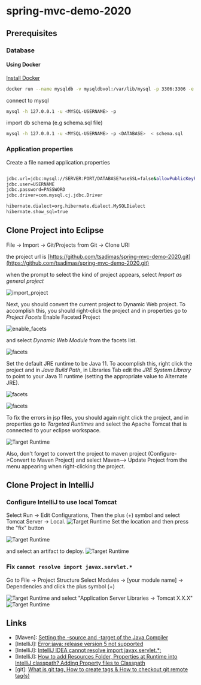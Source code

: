 # spring-mvc-demo-2020
## Prerequisites
### Database

#### Using Docker
[Install Docker](https://docs.docker.com/get-docker/)

```bash
docker run --name mysqldb -v mysqldbvol:/var/lib/mysql -p 3306:3306 -e MYSQL_USER=<MYSQL-USERNAME> -e MYSQL_PASSWORD=<MYSQL-PASSWORD> -e MYSQL_DATABASE=<DATABASE> -e MYSQL_ROOT_PASSWORD=<ROOT-PASSWORD> --rm -d mysql/mysql-server:latest
```
connect to mysql
```bash
mysql -h 127.0.0.1 -u <MYSQL-USERNAME> -p
```
import db schema (e.g schema.sql file)
```bash
mysql -h 127.0.0.1 -u <MYSQL-USERNAME> -p <DATABASE>  < schema.sql
```
### Application properties
Create a file named application.properties
```bash

jdbc.url=jdbc:mysql://SERVER:PORT/DATABASE?useSSL=false&allowPublicKeyRetrieval=true
jdbc.user=USERNAME
jdbc.password=PASSWORD
jdbc.driver=com.mysql.cj.jdbc.Driver

hibernate.dialect=org.hibernate.dialect.MySQLDialect
hibernate.show_sql=true
```

## Clone Project into Eclipse


File -> Import -> Git/Projects from Git -> Clone URI

the project url is 
[https://github.com/tsadimas/spring-mvc-demo-2020.git](https://github.com/tsadimas/spring-mvc-demo-2020.git)

when the prompt to select the kind of project appears, select *Import as general project*


![import_project](screenshots/import.png "Import into Eclipse")


Next, you should convert the current project to Dynamic Web project.
To accomplish this, you should right-click the project and in properties go to *Project Facets*
Enable Faceted Project

![enable_facets](screenshots/convert-to-facet.png "Convert to faceted form")

and select _Dynamic Web Module_ from the facets list.

![facets](screenshots/dynamic-facet.png "Convert to Dynamic Web Project")

Set the default JRE runtime to be Java 11. To accomplish this, right click the project and in _Java Build Path_, in Libraries Tab edit the _JRE System Library_ to point to your Java 11 runtime (setting the appropriate value to Alternate JRE).

![facets](screenshots/java-1.png "JRE config 1")

![facets](screenshots/java-2.png "JRE config 2")


To fix the errors in jsp files, you should again right click the project, and in properties go to _Targeted Runtimes_ and select the Apache Tomcat that is connected to your eclipse workspace.

![Target Runtime](screenshots/targeted-runtimes.png "Targeted Runtimes")

Also, don't forget to convert the project to maven project (Configure->Convert to Maven Project) and select Maven--> Update Project from the menu appearing when right-clicking the project.

## Clone Project in IntelliJ

### Configure IntelliJ to use local Tomcat

Select Run &rarr; Edit Configurations, Then the plus (+) symbol and select Tomcat Server &rarr; Local.
![Target Runtime](screenshots/intellij-tomcat-config.png "Targeted Runtimes")
Set the location and then press the "fix" button 

![Target Runtime](screenshots/intellij-tomcat-config-1.png "Targeted Runtimes")

and select an artifact to deploy.
![Target Runtime](screenshots/intellij-tomcat-config-2.png "Targeted Runtimes")

### Fix ``cannot resolve import javax.servlet.*``

Go to File &rarr; Project Structure 
Select Modules &rarr; [your module name] &rarr; Dependencies and click the plus symbol (+)

![Target Runtime](screenshots/intellij-tomcat-fix.png "Targeted Runtimes")
and select "Application Server Libraries &rarr; Tomcat X.X.X"
![Target Runtime](screenshots/intellij-tomcat-fix-1.png "Targeted Runtimes")


## Links
* [Maven]: [Setting the -source and -target of the Java Compiler](https://maven.apache.org/plugins/maven-compiler-plugin/examples/set-compiler-source-and-target.html)
* [IntelliJ]: [Error:java: release version 5 not supported](https://dev.to/techgirl1908/intellij-error-java-release-version-5-not-supported-376)
* [IntelliJ]: [IntelliJ IDEA cannot resolve import javax.servlet.*;](https://stackoverflow.com/questions/25589152/intellij-idea-cannot-resolve-import-javax-servlet)
* [IntelliJ]: [How to add Resources Folder, Properties at Runtime into IntelliJ classpath? Adding Property files to Classpath](https://crunchify.com/how-to-add-resources-folder-properties-at-runtime-into-intellijs-classpath-adding-property-files-to-classpath/)
* [git]: [What is git tag, How to create tags & How to checkout git remote tag(s)](https://stackoverflow.com/questions/35979642/what-is-git-tag-how-to-create-tags-how-to-checkout-git-remote-tags)